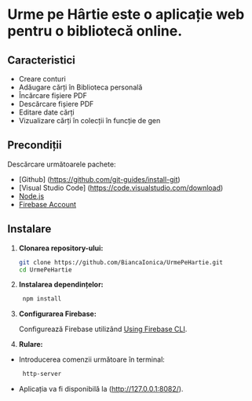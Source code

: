 # Urme pe Hârtie este o aplicație web pentru o bibliotecă online.

## Caracteristici
- Creare conturi
- Adăugare cărți în Biblioteca personală
- Încărcare fișiere PDF
- Descărcare fișiere PDF
- Editare date cărți
- Vizualizare cărți în colecții în funcție de gen

## Precondiții

Descărcare următoarele pachete:
- [Github] (https://github.com/git-guides/install-git)
- [Visual Studio Code] (https://code.visualstudio.com/download)
- [Node.js](https://nodejs.org/en)
- [Firebase Account](https://firebase.google.com/)

## Instalare

1. **Clonarea repository-ului:**

   ```bash
   git clone https://github.com/BiancaIonica/UrmePeHartie.git
   cd UrmePeHartie

2. **Instalarea dependințelor:**

   ```bash
    npm install

3. **Configurarea Firebase:**

    Configurează Firebase utilizând [Using Firebase CLI](https://firebase.google.com/docs/web/setup).

4. **Rulare:**
 - Introducerea comenzii următoare în terminal:

   ```bash
    http-server  
*
   Aplicația va fi disponibilă la (http://127.0.0.1:8082/).
